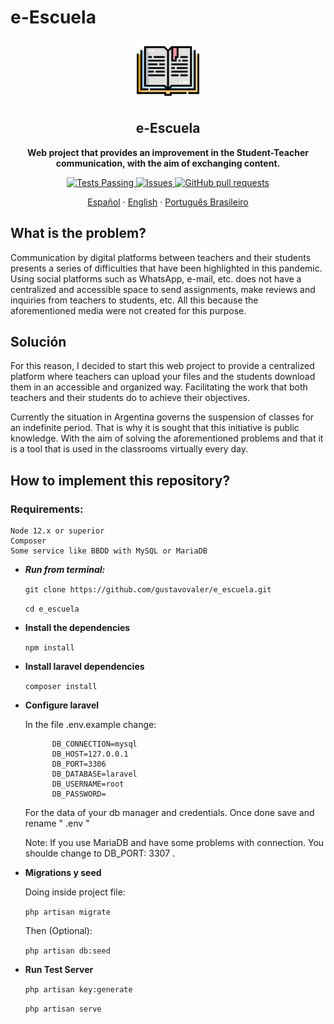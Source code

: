 # e-Escuela

<p align="center">
 <img width="100px" src="https://github.com/Gustavovaler/e_Escuela/blob/master/resources/readme/libro.svg" align="center" alt="e-Escuela" />
 <h2 align="center">e-Escuela</h2>
 <p align="center"><b>Web project that provides an improvement in the Student-Teacher communication, with the aim of exchanging content.</b></p>
</p>
  <p align="center">
    <a href="https://github.com/anuraghazra/github-readme-stats/actions">
      <img alt="Tests Passing" src="https://github.com/anuraghazra/github-readme-stats/workflows/Test/badge.svg" />
    </a>
        <a href="https://github.com/Gustavovaler/e_Escuela/issues">
      <img alt="Issues" src="https://img.shields.io/github/issues/Gustavovaler/e_Escuela?color=0088ff" />
    </a>
    <a href="https://github.com/Gustavovaler/e_Escuela/pulls">
      <img alt="GitHub pull requests" src="https://img.shields.io/github/issues-pr/Gustavovaler/e_Escuela?color=0088ff" />
    </a>
    <br />
    <p align="center">
    <a href="https://github.com/Gustavovaler/e_Escuela/blob/master/README.md">Español</a>
    ·
    <a href="https://github.com/Gustavovaler/e_Escuela/blob/master/resources/readme/English.md">English</a>
    ·
    <a href="https://github.com/Gustavovaler/e_Escuela/blob/master/resources/readme/Portugu%C3%AAs%20Brasileiro.md">Português Brasileiro</a>
  </p>
</p>

## What is the problem?

Communication by digital platforms between teachers and their students presents a series of difficulties that have been highlighted in this pandemic. Using social platforms such as WhatsApp, e-mail, etc. does not have a centralized and accessible space to send assignments, make reviews and inquiries from teachers to students, etc. All this because the aforementioned media were not created for this purpose.


## Solución

For this reason, I decided to start this web project to provide a centralized platform where teachers can
upload your files and the students download them in an accessible and organized way. Facilitating the work that both teachers and their students do to achieve their objectives. 

Currently the situation in Argentina governs the suspension of classes for an indefinite period.
That is why it is sought that this initiative is public knowledge. With the aim of solving the aforementioned problems and that it is a tool that is used in the classrooms virtually every day.


## How to implement this repository?

### Requirements:

    Node 12.x or superior
    Composer
    Some service like BBDD with MySQL or MariaDB

* ***Run from terminal:***

    ``` git clone https://github.com/gustavovaler/e_escuela.git ```

    ``` cd e_escuela ```

* **Install the dependencies**
 
    ``` npm install ``` 

* **Install laravel dependencies**

    ``` composer install ```

* **Configure laravel**

     In the file .env.example  change:
        
            DB_CONNECTION=mysql
            DB_HOST=127.0.0.1
            DB_PORT=3306
            DB_DATABASE=laravel
            DB_USERNAME=root
            DB_PASSWORD=
        
    For the data of your db manager and credentials.
    Once done save and rename  " .env "

    Note: If you use MariaDB and have some problems with connection. You shoulde change to DB_PORT: 3307 .

* **Migrations y seed**

    Doing inside project file:

    ``` php artisan migrate ```

    Then (Optional):

    ``` php artisan db:seed ```

* **Run Test Server**

    ``` php artisan key:generate ```

    ``` php artisan serve ```
